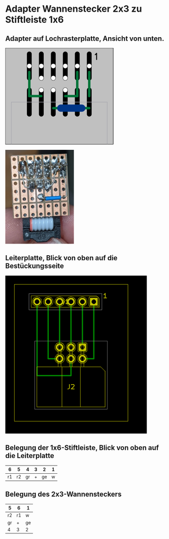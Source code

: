 

# Adapter Wannenstecker 2x3 zu Stiftleiste 1x6

## Adapter auf Lochrasterplatte, Ansicht von unten.
![](kicad/Signalsimulator/Adapter-2x3zu1x6.svg)

![](kicad/Signalsimulator/Adapter-2x3zu1x6-Beispiel-small.jpg)

## Leiterplatte, Blick von oben auf die Bestückungsseite

![](kicad/2x3zu1x6/Adapter-2x3zu1x6.png)

## Belegung der 1x6-Stiftleiste, Blick von oben auf die Leiterplatte

6  |  5 |  4 |  3 | 2  | 1 
---|----|----|----|----|---
r1 | r2 | gr |  + | ge | w  

## Belegung des 2x3-Wannensteckers 

5  | 6  | 1  
---|----|----
r2 | r1 | w  
gr | +  | ge 
4  | 3  | 2  